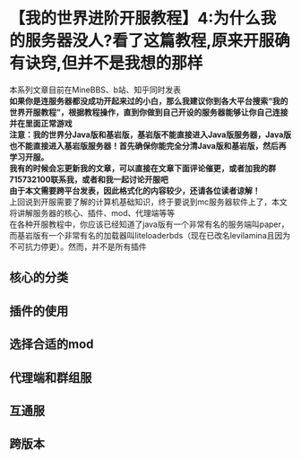 # 【我的世界进阶开服教程】4:为什么我的服务器没人?看了这篇教程,原来开服确有诀窍,但并不是我想的那样
本系列文章目前在MineBBS、b站、知乎同时发表  
**如果你是连服务器都没成功开起来过的小白，那么我建议你到各大平台搜索“我的世界开服教程”，根据教程操作，直到你做到自己开设的服务器能够让你自己连接并在里面正常游戏  
注意：我的世界分Java版和基岩版，基岩版不能直接进入Java版服务器，Java版也不能直接进入基岩版服务器！首先确保你能完全分清Java版和基岩版，然后再学习开服。​**  
**我有的时候会忘更新我的文章，可以直接在文章下面评论催更，或者加我的群715732100联系我，或者和我一起讨论开服吧**  
**由于本文需要跨平台发表，因此格式化的内容较少，还请各位读者谅解！**  
上回说到开服需要了解的计算机基础知识，终于要说到mc服务器软件上了，本文将讲解服务器的核心、插件、mod、代理端等等  
在各种开服教程中，你应该已经知道了java版有一个非常有名的服务端叫paper，而基岩版有一个非常有名的加载器叫liteloaderbds（现在已改名levilamina且因为不可抗力停更）。然而，并不是所有插件
## 核心的分类
## 插件的使用
## 选择合适的mod
## 代理端和群组服
## 互通服
## 跨版本
